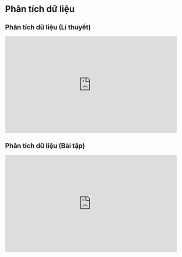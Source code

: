 # Phân tích dữ liệu
## Phân tích dữ liệu (Lí thuyết)
<iframe width="560" height="315" src="https://www.youtube.com/embed/QrFnxjFLXcU?si=XWVqJFnfGmRsfqp4" title="YouTube video player" frameborder="0" allow="accelerometer; autoplay; clipboard-write; encrypted-media; gyroscope; picture-in-picture; web-share" referrerpolicy="strict-origin-when-cross-origin" allowfullscreen></iframe>

## Phân tích dữ liệu (Bài tập)
<iframe width="560" height="315" src="https://www.youtube.com/embed/oDIty75zApQ?si=x6VH232s7tmKT3pK" title="YouTube video player" frameborder="0" allow="accelerometer; autoplay; clipboard-write; encrypted-media; gyroscope; picture-in-picture; web-share" referrerpolicy="strict-origin-when-cross-origin" allowfullscreen></iframe>


